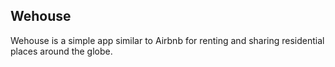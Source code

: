 ## Wehouse
Wehouse is a simple app similar to Airbnb for renting and sharing residential places around the globe.